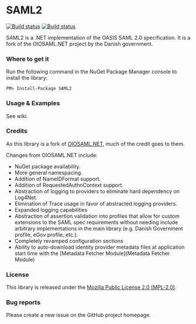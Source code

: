 # SAML2

[![Build status](https://ci.appveyor.com/api/projects/status/prw1j26kc1kvbl4c/branch/release?svg=true)](https://ci.appveyor.com/project/i8beef/saml2/branch/release)
[![Build status](https://ci.appveyor.com/api/projects/status/prw1j26kc1kvbl4c/branch/master?svg=true)](https://ci.appveyor.com/project/i8beef/saml2/branch/master)

SAML2 is a .NET implementation of the OASIS SAML 2.0 specification. It is a fork of the OIOSAML.NET project by the Danish government.

### Where to get it

Run the following command in the NuGet Package Manager console to install the library:

    PM> Install-Package SAML2

### Usage & Examples

See wiki.

### Credits

As this library is a fork of [OIOSAML.NET](https://digitaliser.dk/group/42063/resources), much of the credit goes to them.

Changes from OIOSAML.NET include:
* NuGet package availability.
* More general namespacing.
* Addition of NameIDFormat support.
* Addition of RequestedAuthnContext support.
* Abstraction of logging to providers to eliminate hard dependency on Log4Net.
* Elimination of Trace usage in favor of abstracted logging providers.
* Expanded logging capabilities
* Abstraction of assertion validation into profiles that allow for custom extensions to the SAML spec requirements without needing include arbitrary implementations in the main library (e.g. Danish Government profile, eGov profile, etc.).
* Completely revamped configuration sections
* Ability to auto-download identity provider metadata files at application start time with the [Metadata Fetcher Module](Metadata Fetcher Module)

### License

This library is released under the [Mozilla Public License 2.0 (MPL-2.0)](https://github.com/i8beef/SAML2/blob/master/LICENSE).

### Bug reports

Please create a new issue on the GitHub project homepage.